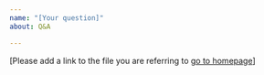 ```yaml
---
name: "[Your question]"
about: Q&A

---
```


[Please add a link to the file you are referring to [go to homepage](https://github.com/bcgsc/tasrkleat-TCGA-analysis-scripts)]
